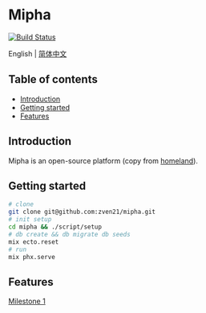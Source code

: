 # Mipha

[![Build Status](https://travis-ci.org/zven21/mipha.svg?branch=master)](https://travis-ci.org/zven21/mipha)

English | [简体中文](./README.zh-CN.md)

## Table of contents

* [Introduction](#introduction)
* [Getting started](#getting-started)
* [Features](#features)

## Introduction

Mipha is an open-source platform (copy from [homeland](https://ruby-china.org)).

## Getting started

```bash
# clone
git clone git@github.com:zven21/mipha.git
# init setup
cd mipha && ./script/setup
# db create && db migrate db seeds
mix ecto.reset
# run
mix phx.serve
```

## Features

[Milestone 1](https://github.com/zven21/mipha/milestone/1)
